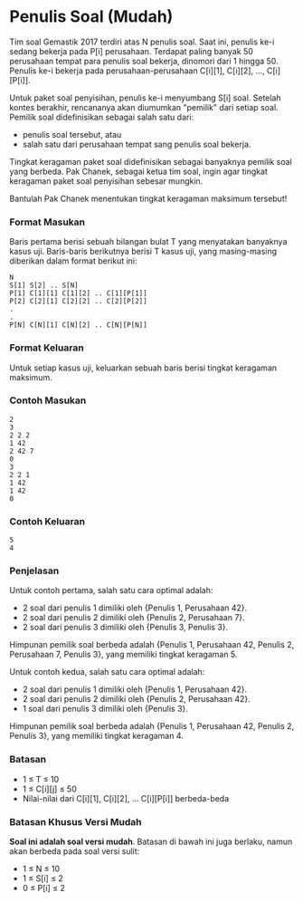 # Penulis Soal (Mudah)

Tim soal Gemastik 2017 terdiri atas N penulis soal. Saat ini, penulis ke-i sedang bekerja pada P[i] perusahaan. Terdapat paling banyak 50 perusahaan tempat para penulis soal bekerja, dinomori dari 1 hingga 50. Penulis ke-i bekerja pada perusahaan-perusahaan C[i][1], C[i][2], ..., C[i][P[i]].

Untuk paket soal penyisihan, penulis ke-i menyumbang S[i] soal. Setelah kontes berakhir, rencananya akan diumumkan "pemilik" dari setiap soal. Pemilik soal didefinisikan sebagai salah satu dari:

- penulis soal tersebut, atau
- salah satu dari perusahaan tempat sang penulis soal bekerja.

Tingkat keragaman paket soal didefinisikan sebagai banyaknya pemilik soal yang berbeda. Pak Chanek, sebagai ketua tim soal, ingin agar tingkat keragaman paket soal penyisihan sebesar mungkin.

Bantulah Pak Chanek menentukan tingkat keragaman maksimum tersebut!

### Format Masukan

Baris pertama berisi sebuah bilangan bulat T yang menyatakan banyaknya kasus uji. Baris-baris berikutnya berisi T kasus uji, yang masing-masing diberikan dalam format berikut ini:

```
N
S[1] S[2] .. S[N]
P[1] C[1][1] C[1][2] .. C[1][P[1]]
P[2] C[2][1] C[2][2] .. C[2][P[2]]
.
.
P[N] C[N][1] C[N][2] .. C[N][P[N]]
```

### Format Keluaran

Untuk setiap kasus uji, keluarkan sebuah baris berisi tingkat keragaman maksimum.

### Contoh Masukan

```
2
3
2 2 2
1 42
2 42 7
0
3
2 2 1
1 42
1 42
0
```

### Contoh Keluaran

```
5
4
```

### Penjelasan

Untuk contoh pertama, salah satu cara optimal adalah:

- 2 soal dari penulis 1 dimiliki oleh {Penulis 1, Perusahaan 42}.
- 2 soal dari penulis 2 dimiliki oleh {Penulis 2, Perusahaan 7}.
- 2 soal dari penulis 3 dimiliki oleh {Penulis 3, Penulis 3}.

Himpunan pemilik soal berbeda adalah {Penulis 1, Perusahaan 42, Penulis 2, Perusahaan 7, Penulis 3}, yang memiliki tingkat keragaman 5.

Untuk contoh kedua, salah satu cara optimal adalah:

- 2 soal dari penulis 1 dimiliki oleh {Penulis 1, Perusahaan 42}.
- 2 soal dari penulis 2 dimiliki oleh {Penulis 2, Perusahaan 42}.
- 1 soal dari penulis 3 dimiliki oleh {Penulis 3}.

Himpunan pemilik soal berbeda adalah {Penulis 1, Perusahaan 42, Penulis 2, Penulis 3}, yang memiliki tingkat keragaman 4.

### Batasan

- 1 ≤ T ≤ 10
- 1 ≤ C[i][j] ≤ 50
- Nilai-nilai dari C[i][1], C[i][2], ... C[i][P[i]] berbeda-beda

### Batasan Khusus Versi Mudah

**Soal ini adalah soal versi mudah**. Batasan di bawah ini juga berlaku, namun akan berbeda pada soal versi sulit:

- 1 ≤ N ≤ 10
- 1 ≤ S[i] ≤ 2
- 0 ≤ P[i] ≤ 2

